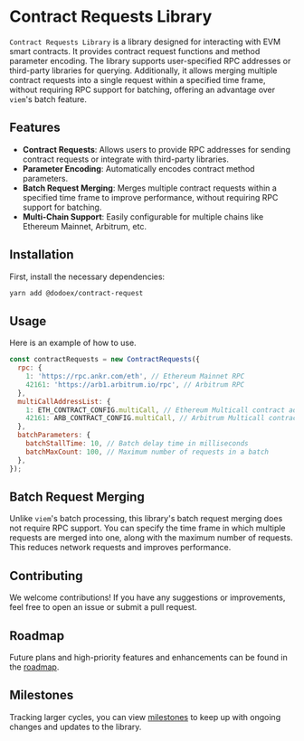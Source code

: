 # Contract Requests Library

`Contract Requests Library` is a library designed for interacting with EVM smart contracts. It provides contract request functions and method parameter encoding. The library supports user-specified RPC addresses or third-party libraries for querying. Additionally, it allows merging multiple contract requests into a single request within a specified time frame, without requiring RPC support for batching, offering an advantage over `viem`'s batch feature.

## Features

- **Contract Requests**: Allows users to provide RPC addresses for sending contract requests or integrate with third-party libraries.
- **Parameter Encoding**: Automatically encodes contract method parameters.
- **Batch Request Merging**: Merges multiple contract requests within a specified time frame to improve performance, without requiring RPC support for batching.
- **Multi-Chain Support**: Easily configurable for multiple chains like Ethereum Mainnet, Arbitrum, etc.

## Installation

First, install the necessary dependencies:

```bash
yarn add @dodoex/contract-request
```

## Usage

Here is an example of how to use.

```javascript
const contractRequests = new ContractRequests({
  rpc: {
    1: 'https://rpc.ankr.com/eth', // Ethereum Mainnet RPC
    42161: 'https://arb1.arbitrum.io/rpc', // Arbitrum RPC
  },
  multiCallAddressList: {
    1: ETH_CONTRACT_CONFIG.multiCall, // Ethereum Multicall contract address
    42161: ARB_CONTRACT_CONFIG.multiCall, // Arbitrum Multicall contract address
  },
  batchParameters: {
    batchStallTime: 10, // Batch delay time in milliseconds
    batchMaxCount: 100, // Maximum number of requests in a batch
  },
});
```

## Batch Request Merging

Unlike `viem`'s batch processing, this library's batch request merging does not require RPC support. You can specify the time frame in which multiple requests are merged into one, along with the maximum number of requests. This reduces network requests and improves performance.

## Contributing

We welcome contributions! If you have any suggestions or improvements, feel free to open an issue or submit a pull request.

## Roadmap

Future plans and high-priority features and enhancements can be found in the [roadmap](https://github.com/orgs/DODOEX/projects/1/views/1?layout=board&visibleFields=%5B%22Title%22%2C%22Assignees%22%2C%22Status%22%2C139022602%2C%22Labels%22%5D&filterQuery=label%3A%22package%3A+Contract+Request%22).

## Milestones

Tracking larger cycles, you can view [milestones](https://github.com/DODOEX/contract-request/milestones) to keep up with ongoing changes and updates to the library.
